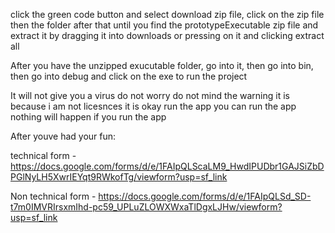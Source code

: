 click the green code button and select download zip file, click on the zip file then the folder after that until you find the prototypeExecutable zip file and extract it by dragging it into downloads or pressing on it and clicking extract all


After you have the unzipped exucutable folder, go into it, then go into bin, then go into debug and click on the exe to run the project

It will not give you a virus do not worry do not mind the warning it is because i am not licesnces it is okay run the app you can run the app nothing will happen if you run the app

After youve had your fun:

technical form - https://docs.google.com/forms/d/e/1FAIpQLScaLM9_HwdIPUDbr1GAJSiZbDPGlNyLH5XwrIEYqt9RWkofTg/viewform?usp=sf_link

Non technical form - https://docs.google.com/forms/d/e/1FAIpQLSd_SD-t7m0IMVRIrsxmIhd-pc59_UPLuZLOWXWxaTlDgxLJHw/viewform?usp=sf_link
